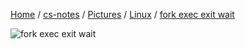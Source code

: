 [Home](https://mengxianbin.github.io) /
[cs-notes](https://mengxianbin.github.io/cs-notes/site) /
[Pictures](https://mengxianbin.github.io/cs-notes/site/Pictures) /
[Linux](https://mengxianbin.github.io/cs-notes/site/Pictures/Linux) /
[fork exec exit wait](https://mengxianbin.github.io/cs-notes/site/Pictures/Linux/fork%20exec%20exit%20wait)

![fork exec exit wait](https://mengxianbin.github.io/cs-notes/./Pictures/Linux/fork%20exec%20exit%20wait.png)
